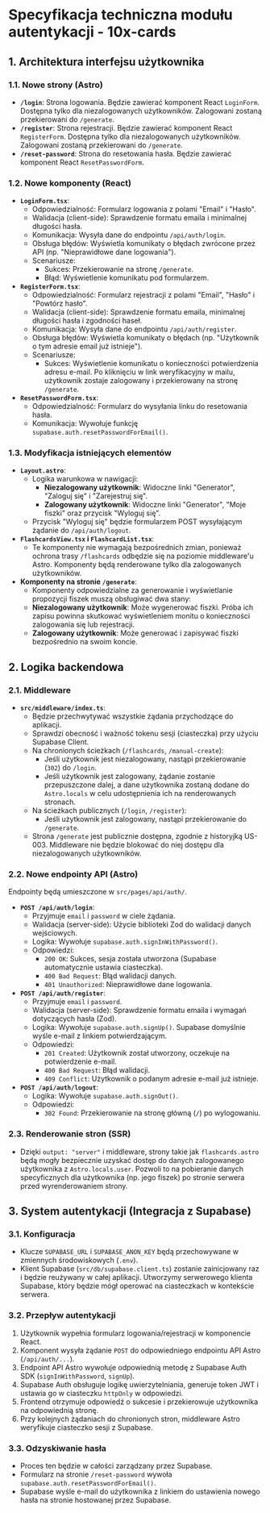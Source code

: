# Specyfikacja techniczna modułu autentykacji - 10x-cards

## 1. Architektura interfejsu użytkownika

### 1.1. Nowe strony (Astro)

- **`/login`**: Strona logowania. Będzie zawierać komponent React `LoginForm`. Dostępna tylko dla niezalogowanych użytkowników. Zalogowani zostaną przekierowani do `/generate`.
- **`/register`**: Strona rejestracji. Będzie zawierać komponent React `RegisterForm`. Dostępna tylko dla niezalogowanych użytkowników. Zalogowani zostaną przekierowani do `/generate`.
- **`/reset-password`**: Strona do resetowania hasła. Będzie zawierać komponent React `ResetPasswordForm`.

### 1.2. Nowe komponenty (React)

- **`LoginForm.tsx`**:
  - Odpowiedzialność: Formularz logowania z polami "Email" i "Hasło".
  - Walidacja (client-side): Sprawdzenie formatu emaila i minimalnej długości hasła.
  - Komunikacja: Wysyła dane do endpointu `/api/auth/login`.
  - Obsługa błędów: Wyświetla komunikaty o błędach zwrócone przez API (np. "Nieprawidłowe dane logowania").
  - Scenariusze:
    - Sukces: Przekierowanie na stronę `/generate`.
    - Błąd: Wyświetlenie komunikatu pod formularzem.
- **`RegisterForm.tsx`**:
  - Odpowiedzialność: Formularz rejestracji z polami "Email", "Hasło" i "Powtórz hasło".
  - Walidacja (client-side): Sprawdzenie formatu emaila, minimalnej długości hasła i zgodności haseł.
  - Komunikacja: Wysyła dane do endpointu `/api/auth/register`.
  - Obsługa błędów: Wyświetla komunikaty o błędach (np. "Użytkownik o tym adresie email już istnieje").
  - Scenariusze:
    - Sukces: Wyświetlenie komunikatu o konieczności potwierdzenia adresu e-mail. Po kliknięciu w link weryfikacyjny w mailu, użytkownik zostaje zalogowany i przekierowany na stronę `/generate`.
- **`ResetPasswordForm.tsx`**:
  - Odpowiedzialność: Formularz do wysyłania linku do resetowania hasła.
  - Komunikacja: Wywołuje funkcję `supabase.auth.resetPasswordForEmail()`.

### 1.3. Modyfikacja istniejących elementów

- **`Layout.astro`**:
  - Logika warunkowa w nawigacji:
    - **Niezalogowany użytkownik**: Widoczne linki "Generator", "Zaloguj się" i "Zarejestruj się".
    - **Zalogowany użytkownik**: Widoczne linki "Generator", "Moje fiszki" oraz przycisk "Wyloguj się".
  - Przycisk "Wyloguj się" będzie formularzem POST wysyłającym żądanie do `/api/auth/logout`.
- **`FlashcardsView.tsx` i `FlashcardList.tsx`**:
  - Te komponenty nie wymagają bezpośrednich zmian, ponieważ ochrona trasy `/flashcards` odbędzie się na poziomie middleware'u Astro. Komponenty będą renderowane tylko dla zalogowanych użytkowników.
- **Komponenty na stronie `/generate`**:
  - Komponenty odpowiedzialne za generowanie i wyświetlanie propozycji fiszek muszą obsługiwać dwa stany:
  - **Niezalogowany użytkownik**: Może wygenerować fiszki. Próba ich zapisu powinna skutkować wyświetleniem monitu o konieczności zalogowania się lub rejestracji.
  - **Zalogowany użytkownik**: Może generować i zapisywać fiszki bezpośrednio na swoim koncie.

## 2. Logika backendowa

### 2.1. Middleware

- **`src/middleware/index.ts`**:
  - Będzie przechwytywać wszystkie żądania przychodzące do aplikacji.
  - Sprawdzi obecność i ważność tokenu sesji (ciasteczka) przy użyciu Supabase Client.
  - Na chronionych ścieżkach (`/flashcards`, `/manual-create`):
    - Jeśli użytkownik jest niezalogowany, nastąpi przekierowanie (`302`) do `/login`.
    - Jeśli użytkownik jest zalogowany, żądanie zostanie przepuszczone dalej, a dane użytkownika zostaną dodane do `Astro.locals` w celu udostępnienia ich na renderowanych stronach.
  - Na ścieżkach publicznych (`/login`, `/register`):
    - Jeśli użytkownik jest zalogowany, nastąpi przekierowanie do `/generate`.
  - Strona `/generate` jest publicznie dostępna, zgodnie z historyjką US-003. Middleware nie będzie blokować do niej dostępu dla niezalogowanych użytkowników.

### 2.2. Nowe endpointy API (Astro)

Endpointy będą umieszczone w `src/pages/api/auth/`.

- **`POST /api/auth/login`**:
  - Przyjmuje `email` i `password` w ciele żądania.
  - Walidacja (server-side): Użycie biblioteki Zod do walidacji danych wejściowych.
  - Logika: Wywołuje `supabase.auth.signInWithPassword()`.
  - Odpowiedzi:
    - `200 OK`: Sukces, sesja została utworzona (Supabase automatycznie ustawia ciasteczka).
    - `400 Bad Request`: Błąd walidacji danych.
    - `401 Unauthorized`: Nieprawidłowe dane logowania.
- **`POST /api/auth/register`**:
  - Przyjmuje `email` i `password`.
  - Walidacja (server-side): Sprawdzenie formatu emaila i wymagań dotyczących hasła (Zod).
  - Logika: Wywołuje `supabase.auth.signUp()`. Supabase domyślnie wyśle e-mail z linkiem potwierdzającym.
  - Odpowiedzi:
    - `201 Created`: Użytkownik został utworzony, oczekuje na potwierdzenie e-mail.
    - `400 Bad Request`: Błąd walidacji.
    - `409 Conflict`: Użytkownik o podanym adresie e-mail już istnieje.
- **`POST /api/auth/logout`**:
  - Logika: Wywołuje `supabase.auth.signOut()`.
  - Odpowiedzi:
    - `302 Found`: Przekierowanie na stronę główną (`/`) po wylogowaniu.

### 2.3. Renderowanie stron (SSR)

- Dzięki `output: "server"` i middleware, strony takie jak `flashcards.astro` będą mogły bezpiecznie uzyskać dostęp do danych zalogowanego użytkownika z `Astro.locals.user`. Pozwoli to na pobieranie danych specyficznych dla użytkownika (np. jego fiszek) po stronie serwera przed wyrenderowaniem strony.

## 3. System autentykacji (Integracja z Supabase)

### 3.1. Konfiguracja

- Klucze `SUPABASE_URL` i `SUPABASE_ANON_KEY` będą przechowywane w zmiennych środowiskowych (`.env`).
- Klient Supabase (`src/db/supabase.client.ts`) zostanie zainicjowany raz i będzie reużywany w całej aplikacji. Utworzymy serwerowego klienta Supabase, który będzie mógł operować na ciasteczkach w kontekście serwera.

### 3.2. Przepływ autentykacji

1.  Użytkownik wypełnia formularz logowania/rejestracji w komponencie React.
2.  Komponent wysyła żądanie `POST` do odpowiedniego endpointu API Astro (`/api/auth/...`).
3.  Endpoint API Astro wywołuje odpowiednią metodę z Supabase Auth SDK (`signInWithPassword`, `signUp`).
4.  Supabase Auth obsługuje logikę uwierzytelniania, generuje token JWT i ustawia go w ciasteczku `httpOnly` w odpowiedzi.
5.  Frontend otrzymuje odpowiedź o sukcesie i przekierowuje użytkownika na odpowiednią stronę.
6.  Przy kolejnych żądaniach do chronionych stron, middleware Astro weryfikuje ciasteczko sesji z Supabase.

### 3.3. Odzyskiwanie hasła

- Proces ten będzie w całości zarządzany przez Supabase.
- Formularz na stronie `/reset-password` wywoła `supabase.auth.resetPasswordForEmail()`.
- Supabase wyśle e-mail do użytkownika z linkiem do ustawienia nowego hasła na stronie hostowanej przez Supabase.
